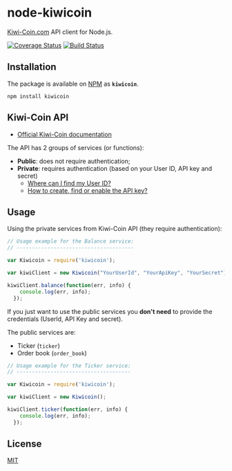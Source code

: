 # node-kiwicoin
[Kiwi-Coin.com](https://kiwi-coin.com) API client for Node.js.

[![Coverage Status](https://coveralls.io/repos/github/wcomnisky/node-kiwicoin/badge.svg?branch=fix/unit-tests)](https://coveralls.io/github/wcomnisky/node-kiwicoin?branch=fix/unit-tests)
[![Build Status](https://travis-ci.org/wcomnisky/node-kiwicoin.svg?branch=master)](https://travis-ci.org/wcomnisky/node-kiwicoin)

## Installation

The package is available on [NPM](https://www.npmjs.com/package/kiwicoin) as **`kiwicoin`**.

```Shell
npm install kiwicoin
```
## Kiwi-Coin API

* [Official Kiwi-Coin documentation](https://kiwi-coin.com/help.html#!/api-description/)

The API has 2 groups of services (or functions):

* **Public**: does not require authentication;
* **Private**: requires authentication (based on your User ID, API key and secret)
  * [Where can I find my User ID?](docs/kiwi-coin/README.md)
  * [How to create, find or enable the API key?](docs/kiwi-coin/README.md)

## Usage

Using the private services from Kiwi-Coin API (they require authentication):

```javascript
// Usage example for the Balance service:
// --------------------------------------

var Kiwicoin = require('kiwicoin');

var kiwiClient = new Kiwicoin("YourUserId", "YourApiKey", "YourSecret");

kiwiClient.balance(function(err, info) {
    console.log(err, info);
  });
```

If you just want to use the public services you __don't need__ to provide the credentials (UserId, API Key and secret).

The public services are:

* Ticker (`ticker`)
* Order book (`order_book`)

```javascript
// Usage example for the Ticker service:
// -------------------------------------

var Kiwicoin = require('kiwicoin');

var kiwiClient = new Kiwicoin();

kiwiClient.ticker(function(err, info) {
    console.log(err, info);
  });
```
## License

[MIT](LICENSE)
